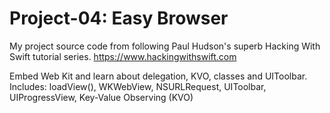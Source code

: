 # Project-04: Easy Browser
My project source code from following Paul Hudson's superb Hacking With Swift tutorial series. https://www.hackingwithswift.com

Embed Web Kit and learn about delegation, KVO, classes and UIToolbar.
Includes: loadView(), WKWebView, NSURLRequest, UIToolbar, UIProgressView, Key-Value Observing (KVO)
